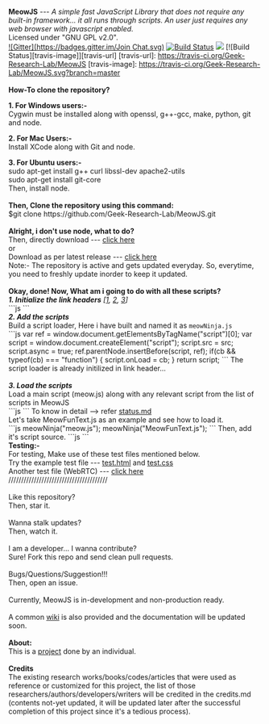 <b>MeowJS</b> --- <i>A simple fast JavaScript Library that does not require any built-in framework... it all runs through scripts. An user just requires any web browser with javascript enabled.</i> <br>
Licensed under "GNU GPL v2.0".<br>
[![Gitter](https://badges.gitter.im/Join Chat.svg)](https://gitter.im/Geek-Research-Lab/MeowJS?utm_source=badge&utm_medium=badge&utm_campaign=pr-badge&utm_content=badge)    [![Build Status](https://snap-ci.com/snap-ci/docs.snap-ci.com/branch/master/build_image)](https://snap-ci.com/Geek-Research-Lab/MeowJS/branch/master)
<a href="https://codeclimate.com/github/Geek-Research-Lab/MeowJS"><img src="https://codeclimate.com/github/Geek-Research-Lab/MeowJS/badges/gpa.svg" /></a> [![Build Status][travis-image]][travis-url]
[travis-url]: https://travis-ci.org/Geek-Research-Lab/MeowJS
[travis-image]: https://travis-ci.org/Geek-Research-Lab/MeowJS.svg?branch=master
<br>
<br>
<b>How-To clone the repository?</b><br><p>
<b>1. For Windows users:-</b><br>
Cygwin must be installed along with openssl, g++-gcc, make, python, git and node.
</p>
<p><b>2. For Mac Users:- </b><br>
Install XCode along with Git and node.</p>
<p><b>3. For Ubuntu users:-</b><br>
    sudo apt-get install g++ curl libssl-dev apache2-utils<br>
    sudo apt-get install git-core<br>
Then, install node.<br><br>
<b> Then, Clone the repository using this command:</b><br>
$git clone https://github.com/Geek-Research-Lab/MeowJS.git<br>
<br>
<b>Alright, i don't use node, what to do? </b><br>
Then, directly download --- <a href="https://github.com/Geek-Research-Lab/MeowJS/archive/master.zip">click here</a><br>
or<br>
Download as per latest release --- <a href="https://github.com/Geek-Research-Lab/MeowJS/releases">click here</a><br>
Note:- The repository is active and gets updated everyday. So, everytime, you need to freshly update inorder to keep it updated.<br>
<br>
<b>Okay, done! Now, What am i going to do with all these scripts?</b><br>
<b><i>1. Initialize the link headers</b> [<a href="http://www.w3.org/Protocols/9707-link-header.html">1</a>, <a href="http://www.w3.org/wiki/LinkHeader">2</a>, <a href="https://github.com/Geek-Research-Lab/polymer-experiments/blob/webcomponents-mix/experiments/tests/preload/specs.md">3</a>]</i><br>
```js
    <link rel="stylesheet" href="test.css" as="css">
    <link rel="script" href="meowNinja.js" as="javascript">
```
<br><b><i>2. Add the scripts</b></i><br>
Build a script loader, Here i have built and named it as <code>meowNinja.js</code> <br>
```js
        var ref = window.document.getElementsByTagName("script")[0];
		var script = window.document.createElement("script");
		script.src = src;
		script.async = true;
		ref.parentNode.insertBefore(script, ref);
		if(cb && typeof(cb) === "function") {
			script.onLoad = cb;
		}
		return script;
```
The script loader is already initilized in link header...
<br>
<br><b><i>3. Load the scripts</b></i><br>
Load a main script (meow.js) along with any relevant script from the list of scripts in MeowJS<br>
```js
    <script src="meow.js"></script>
	<script src="Meow_Hello.js"></script>
	<script src="MeowDOM.js"></script>
	<script src="MeowString.js"></script>
	<script src="MeowUTF.js"></script>
	<script src="HiddenMeow.js"></script>
	<script src="Meow_HTTP.js"></script>
	<script src="Meow_IP.js"></script>
	<script src="Meow_Base.js"></script>
	<script src="Meow_Base64.js"></script>
	<script src="Meow_forEach.js"></script>
	<script src="Meow_Path.js"></script>
	<script src="Meow_EnvProcess.js"></script>
```
To know in detail --> refer <a href="https://github.com/Geek-Research-Lab/MeowJS/blob/master/status.md">status.md</a><br>
Let's take MeowFunText.js as an example and see how to load it.<br>
```js
    meowNinja("meow.js");
    meowNinja("MeowFunText.js");
```
Then, add it's script source.
```js
<script src="MeowFunText.js"></script>
```
<br>
<b>Testing:-</b><br>
For testing, Make use of these test files mentioned below. <br>
Try the example test file --- <a href="https://github.com/Geek-Research-Lab/MeowJS/blob/master/test.html">test.html</a>
 and <a href="https://github.com/Geek-Research-Lab/MeowJS/blob/master/test.css">test.css</a><br>
 Another test file (WebRTC) --- <a href="https://github.com/Geek-Research-Lab/MeowJS/tree/master/tests">click here</a>
<br>
///////////////////////////////////////<br>
<br>
Like this repository? <br>
Then, star it.<br>
<br>
Wanna stalk updates? <br>
Then, watch it.<br>
<br>
I am a developer... I wanna contribute?<br>
Sure! Fork this repo and send clean pull requests. <br>
<br>
Bugs/Questions/Suggestion!!!<br>
Then, open an issue.<br>
<br>
Currently, MeowJS is in-development and non-production ready.
<br><br>
A common <a href="https://github.com/Geek-Research-Lab/MeowJS/wiki">wiki</a> is also provided and the documentation will be updated soon. <br>
<br>
<b>About:</b><br>
This is a <a href="http://geekresearchlab.net/mtechproject/">project</a> done by an individual. <br>
<br>
<b>Credits</b><br>
The existing research works/books/codes/articles that were used as reference or customized for this project, the list of those researchers/authors/developers/writers will be credited in the credits.md (contents not-yet updated, it will be updated later after the successful completion of this project since it's a tedious process).<br>

